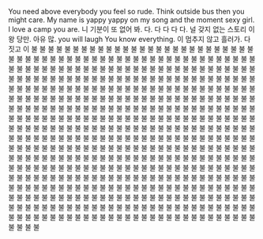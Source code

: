 You need above everybody you feel so rude. Think outside bus then you might care. My name is yappy yappy on my song and the moment sexy girl. I love a camp you are. 니 기분이 또 없어 봐. 다. 다 다 다 다. 널 갖지 없는 스토리 이왕 당만. 아유 많. you will laugh You know everything. 이 멈추지 않고 흘러가. 다 짓고 이 불 불 불 불 불 불 불 불 불 불 불 불 불 불 불 불 불 불 불 불 불 불 불 불 불 불 불 불 불 불 불 불 불 불 불 불 불 불 불 불 불 불 불 불 불 불 불 불 불 불 불 불 불 불 불 불 불 불 불 불 불 불 불 불 불 불 불 불 불 불 불 불 불 불 불 불 불 불 불 불 불 불 불 불 불 불 불 불 불 불 불 불 불 불 불 불 불 불 불 불 불 불 불 불 불 불 불 불 불 불 불 불 불 불 불 불 불 불 불 불 불 불 불 불 불 불 불 불 불 불 불 불 불 불 불 불 불 불 불 불 불 불 불 불 불 불 불 불 불 불 불 불 불 불 불 불 불 불 불 불 불 불 불 불 불 불 불 불 불 불 불 불 불 불 불 불 불 불 불 불 불 불 불 불 불 불 불 불 불 불 불 불 불 불 불 불 불 불 불 불 불 불 불 불 불 불 불 불 불 불 불 불 불 불 불 불 불 불 불 불 불 불 불 불 불 불 불 불 불 불 불 불 불 불 불 불 불 불 불 불 불 불 불 불 불 불 불 불 불 불 불 불 불 불 불 불 불 불 불 불 불 불 불 불 불 불 불 불 불 불 불 불 불 불 불 불 불 불 불 불 불 불 불 불 불 불 불 불 불 불 불 불 불 불 불 불 불 불 불 불 불 불 불 불 불 불 불 불 불 불 불 불 불 불 불 불 불 불 불 불 불 불 불 불 불 불 불 불 불 불 불 불 불 불 불 불 불 불 불 불 불 불 불 불 불 불 불 불 불 불 불 불 불 불 불 불 불 불 불 불 불 불 불 불 불 불 불 불 불 불 불 불 불 불 불 불 불 불 불 불 불 불 불 불 불 불 불 불 불 불 불 불 불 불 불 불 불 불 불 불 불 불 불 불 불 불 불 불 불 불 불 불 불 불 불 불 불 불 불 불 불 불 불 불 불 불 불 불 불 불 불 불 불 불 불 불 불 불 불 불 불 불 불 불 불 불 불 불 불 불 불 불 불 불 불 불 불 불 불 불 불 불 불 불 불 불 불 불 불 불 불 불 불 불 불 불 불 불 불 불 불 불 불 불 불 불 불 불 불 불 불 불 불 불 불 불 불 불 불 불 불 불 불 불 불 불 불 불 불 불 불 불 불 불 불 불 불 불 불 불 불 불 불 불 불 불 불 불 불 불 불 불 불 불 불 불 불 불 불 불 불